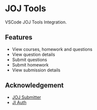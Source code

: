 # JOJ Tools

VSCode JOJ Tools Integration.

## Features

- View courses, homework and questions
- View question details
- Submit questions
- Submit homework
- View submission details

## Acknowledgement

- [JOJ Submitter](https://github.com/BoYanZh/JOJ-Submitter)
- [JI Auth](https://github.com/BoYanZh/JI-Auth)
